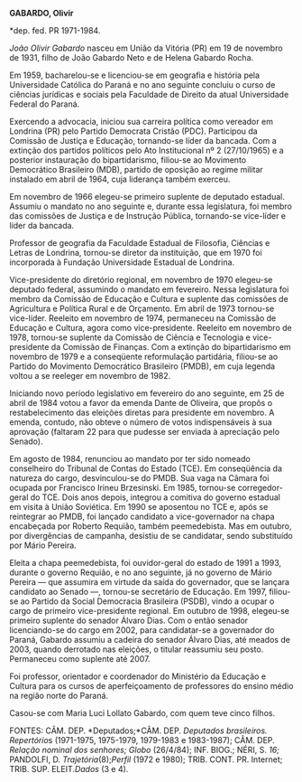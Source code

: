 **GABARDO, Olivir**

\*dep. fed. PR 1971-1984.

*João Olivir Gabardo* nasceu em União da Vitória (PR) em 19 de novembro
de 1931, filho de João Gabardo Neto e de Helena Gabardo Rocha.

Em 1959, bacharelou-se e licenciou-se em geografia e história pela
Universidade Católica do Paraná e no ano seguinte concluiu o curso de
ciências jurídicas e sociais pela Faculdade de Direito da atual
Universidade Federal do Paraná.

Exercendo a advocacia, iniciou sua carreira política como vereador em
Londrina (PR) pelo Partido Democrata Cristão (PDC). Participou da
Comissão de Justiça e Educação, tornando-se líder da bancada. Com a
extinção dos partidos políticos pelo Ato Institucional nº 2 (27/10/1965)
e a posterior instauração do bipartidarismo, filiou-se ao Movimento
Democrático Brasileiro (MDB), partido de oposição ao regime militar
instalado em abril de 1964, cuja liderança também exerceu.

Em novembro de 1966 elegeu-se primeiro suplente de deputado estadual.
Assumiu o mandato no ano seguinte e, durante essa legislatura, foi
membro das comissões de Justiça e de Instrução Pública, tornando-se
vice-líder e líder da bancada.

Professor de geografia da Faculdade Estadual de Filosofia, Ciências e
Letras de Londrina, tornou-se diretor da instituição, que em 1970 foi
incorporada à Fundação Universidade Estadual de Londrina.

Vice-presidente do diretório regional, em novembro de 1970 elegeu-se
deputado federal, assumindo o mandato em fevereiro. Nessa legislatura
foi membro da Comissão de Educação e Cultura e suplente das comissões de
Agricultura e Política Rural e de Orçamento. Em abril de 1973 tornou-se
vice-líder. Reeleito em novembro de 1974, permaneceu na Comissão de
Educação e Cultura, agora como vice-presidente. Reeleito em novembro de
1978, tornou-se suplente da Comissão de Ciência e Tecnologia e
vice-presidente da Comissão de Finanças. Com a extinção do
bipartidarismo em novembro de 1979 e a conseqüente reformulação
partidária, filiou-se ao Partido do Movimento Democrático Brasileiro
(PMDB), em cuja legenda voltou a se reeleger em novembro de 1982.

Iniciando novo período legislativo em fevereiro do ano seguinte, em 25
de abril de 1984 votou a favor da emenda Dante de Oliveira, que propôs o
restabelecimento das eleições diretas para presidente em novembro. A
emenda, contudo, não obteve o número de votos indispensáveis à sua
aprovação (faltaram 22 para que pudesse ser enviada à apreciação pelo
Senado).

Em agosto de 1984, renunciou ao mandato por ter sido nomeado conselheiro
do Tribunal de Contas do Estado (TCE). Em conseqüência da natureza do
cargo, desvinculou-se do PMDB. Sua vaga na Câmara foi ocupada por
Francisco Irineu Brzesinski. Em 1985, tornou-se corregedor-geral do TCE.
Dois anos depois, integrou a comitiva do governo estadual em visita à
União Soviética. Em 1990 se aposentou no TCE e, após se reintegrar ao
PMDB, foi lançado candidato a vice-governador na chapa encabeçada por
Roberto Requião, também peemedebista. Mas em outubro, por divergências
de campanha, desistiu de se candidatar, sendo substituído por Mário
Pereira.

Eleita a chapa peemedebista, foi ouvidor-geral do estado de 1991 a 1993,
durante o governo Requião, e no ano seguinte, já no governo de Mário
Pereira — que assumira em virtude da saída do governador, que se lançara
candidato ao Senado —, tornou-se secretário de Educação. Em 1997,
filiou-se ao Partido da Social Democracia Brasileira (PSDB), vindo a
ocupar o cargo de primeiro vice-presidente regional. Em outubro de 1998,
elegeu-se primeiro suplente do senador Álvaro Dias. Com o então senador
licenciando-se do cargo em 2002, para candidatar-se a governador do
Paraná, Gabardo assumiu a cadeira do senador Álvaro Dias, até meados de
2003, quando derrotado nas eleições, o titular reassumiu seu posto.
Permaneceu como suplente até 2007.

Foi professor, orientador e coordenador do Ministério da Educação e
Cultura para os cursos de aperfeiçoamento de professores do ensino médio
na região norte do Paraná.

Casou-se com Maria Luci Lollato Gabardo, com quem teve cinco filhos.

FONTES: CÂM. DEP. *Deputados;*CÂM. DEP. *Deputados brasileiros.
Repertório*s (1971-1975, 1975-1979, 1979-1983 e 1983-1987); CÂM. DEP.
*Relação nominal dos senhores;* *Globo* (26/4/84); INF. BIOG.; NÉRI, S.
*16;* PANDOLFI, D. *Trajetória*(8);*Perfil* (1972 e 1980); TRIB. CONT.
PR. Internet; TRIB. SUP. ELEIT.*Dados* (3 e 4).

 
